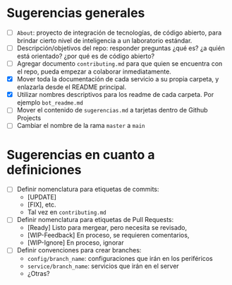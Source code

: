 # Sugerencias generales
- [ ] `About`: proyecto de integración de tecnologías, de código abierto, para brindar cierto nivel de inteligencia a un laboratorio estándar.
- [ ] Descripción/objetivos del repo: responder preguntas ¿qué es? ¿a quién está orientado? ¿por qué es de código abierto?
- [ ] Agregar documento `contributing.md` para que quien se encuentra con el repo, pueda empezar a colaborar inmediatamente.
- [x] Mover toda la documentación de cada servicio a su propia carpeta, y enlazarla desde el README principal.
- [x] Utilizar nombres descriptivos para los readme de cada carpeta. Por ejemplo `bot_readme.md`
- [ ] Mover el contenido de `sugerencias.md` a tarjetas dentro de Github Projects
- [ ] Cambiar el nombre de la rama `master` a `main`

# Sugerencias en cuanto a definiciones
- [ ] Definir nomenclatura para etiquetas de commits:
    - [UPDATE]
    - [FIX], etc.
    - Tal vez en `contributing.md`
- [ ] Definir nomenclatura para etiquetas de Pull Requests:
    - [Ready] Listo para mergear, pero necesita se revisado,
    - [WIP-Feedback] En proceso, se requieren comentarios,
    - [WIP-Ignore] En proceso, ignorar
- [ ] Definir convenciones para crear branches:
    - `config/branch_name`: configuraciones que irán en los periféricos
    - `service/branch_name`: servicios que irán en el server
    - ¿Otras?


